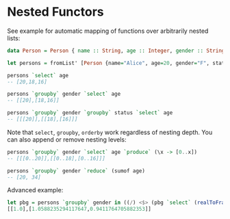 # Nested Functors

See example for automatic mapping of functions over arbitrarily nested lists:

```haskell
data Person = Person { name :: String, age :: Integer, gender :: String, status :: String } deriving Show

let persons = fromList' [Person {name="Alice", age=20, gender="F", status="Good"}, Person {name="Bob", age=18, gender="M", status="Good"}, Person {name="Chuck", age=16, gender="M", status="Bad"}] :: NList N1 Person

persons `select` age
-- [20,18,16]

persons `groupby` gender `select` age
-- [[20],[18,16]]

persons `groupby` gender `groupby` status `select` age
-- [[[20]],[[18],[16]]]
```

Note that `select`, `groupby`, `orderby` work regardless of nesting depth. You can also append or remove nesting levels:
```haskell
persons `groupby` gender `select` age `produce` (\x -> [0..x])
-- [[[0..20]],[[0..18],[0..16]]]

persons `groupby` gender `reduce` (sumof age)
-- [20, 34]
```

Advanced example:
```haskell
let pbg = persons `groupby` gender in ((/) <$> (pbg `select` (realToFrac . age)) <***> (pbg `reduce` (meanof age)))
[[1.0],[1.0588235294117647,0.9411764705882353]]
```
